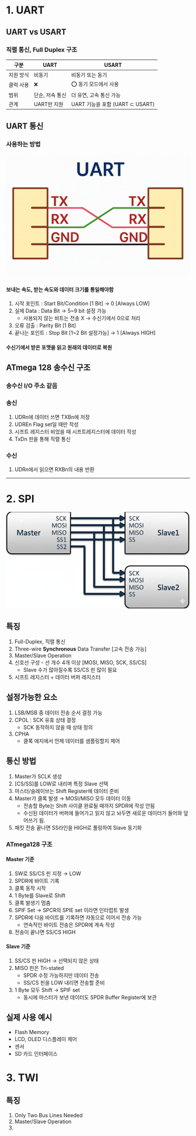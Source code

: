 # 1. UART

## UART vs USART
### 직렬 통신, Full Duplex 구조
| 구분      | UART              | USART                             |
| ---------| ----------------- | --------------------------------- |
| 지원 방식 | 비동기              | 비동기 또는 동기                   |
| 클럭 사용 | ❌                | ⭕ 동기 모드에서 사용              |
| 범위     | 단순, 저속 통신      | 더 유연, 고속 통신 가능             |
| 관계     | UART만 지원         | UART 기능을 포함 (UART ⊂ USART)   |

## UART 통신
### 사용하는 방법
![aUART 핀 연결 다이어그램](./Pictures/UART_Picture.png)
#### 보내는 속도, 받는 속도와 데이터 크기를 통일해야함
1. 시작 포인트 : Start Bit/Condition [1 Bit] → 0 [Always LOW]
2. 실제 Data : Data Bit → 5~9 bit 설정 가능
    - 사용되지 않는 비트는 전송 X → 수신기에서 0으로 처리
3. 오류 검출 : Parity Bit [1 Bit]
4. 끝나는 포인트 : Stop Bit [1~2 Bit 설정가능] → 1 [Always HIGH]
#### 수신기에서 받은 포맷을 읽고 원래의 데이터로 복원

## ATmega 128 송수신 구조
### 송수신 I/O 주소 같음
### 송신
1. UDRn에 데이터 쓰면 TXBn에 저장
2. UDREn Flag set일 때만 작성
3. 시프트 레지스터 비었을 때 시프트레지스터에 데이터 작성
4. TxDn 핀을 통해 직렬 통신
### 수신
1. UDRn에서 읽으면 RXBn의 내용 반환

---------------------------------------------------------------

# 2. SPI

![aUART 핀 연결 다이어그램](./Pictures/SPI_Picture.png)

## 특징
1. Full-Duplex, 직렬 통신
2. Three-wire **Synchronous** Data Transfer [고속 전송 가능]
3. Master/Slave Operation
4. 신호선 구성 - 선 개수 4개 이상 [MOSI, MISO, SCK, SS/CS]
    - Slave 수가 많아질수록 SS/CS 핀 많이 필요 
5. 시프트 레지스터 + 데이터 버퍼 레지스터

## 설정가능한 요소
1. LSB/MSB 중 데이터 전송 순서 결정 가능
2. CPOL : SCK 유휴 상태 결정
    - SCK 동작하지 않을 때 상태 정의
3. CPHA
    - 클록 에지에서 언제 데이터를 샘플링할지 제어

## 통신 방법
1. Master가 SCLK 생성
2. [CS/SS]를 LOW로 내리며 특정 Slave 선택
3. 마스터/슬레이브는 Shift Register에 데이터 준비
4. Master가 클록 발생 → MOSI/MISO 모두 데이터 이동
    - 전송할 Byte는 Shift 사이클 완료될 때까지 SPDR에 작성 안됨
    - 수신된 데이터가 버퍼에 들어가고 읽지 않고 놔두면 새로운 데이터가 들어와 덮어쓰기 됨.
4. 패킷 전송 끝나면 SS라인을 HIGH로 풀링하여 Slave 동기화

### ATmega128 구조
#### Master 기준
1. SW로 SS/CS 핀 지정 → LOW 
2. SPDR에 바이트 기록
3. 클록 동작 시작
4. 1 Byte를 Slave로 Shift
5. 클록 발생기 멈춤
6. SPIF Set → SPCR의 SPIE set 이라면 인터럽트 발생
7. SPDR에 다음 바이트를 기록하면 자동으로 이어서 전송 가능
    - 연속적인 바이트 전송은 SPDR에 계속 작성
7. 전송이 끝나면 SS/CS HIGH

#### Slave 기준
1. SS/CS 핀 HIGH → 선택되지 않은 상태
2. MISO 핀은 Tri-stated
    - SPDR 수정 가능하지만 데이터 전송
    - SS/CS 핀을 LOW 내리면 전송할 준비
3. 1 Byte 모두 Shift → SPIF set
    - 동시에 마스터가 보낸 데이터도 SPDR Buffer Register에 보관

## 실제 사용 예시
- Flash Memory
- LCD, OLED 디스플레이 제어
- 센서
- SD 카드 인터페이스

# 3. TWI

## 특징
1. Only Two Bus Lines Needed
2. Master/Slave Operation
3. 



